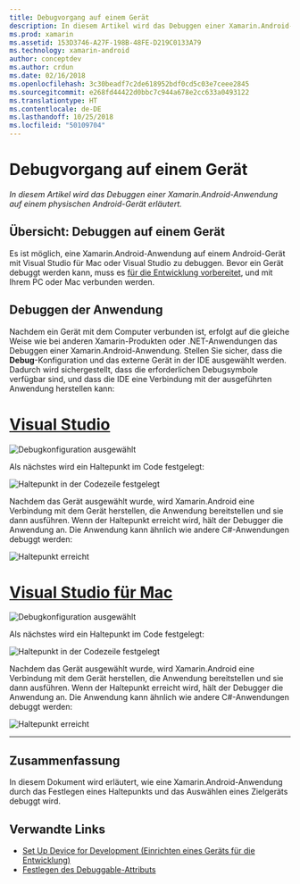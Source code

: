 ```yaml
---
title: Debugvorgang auf einem Gerät
description: In diesem Artikel wird das Debuggen einer Xamarin.Android-Anwendung auf einem physischen Android-Gerät erläutert.
ms.prod: xamarin
ms.assetid: 153D3746-A27F-198B-48FE-D219C0133A79
ms.technology: xamarin-android
author: conceptdev
ms.author: crdun
ms.date: 02/16/2018
ms.openlocfilehash: 3c30beadf7c2de618952bdf0cd5c03e7ceee2845
ms.sourcegitcommit: e268fd44422d0bbc7c944a678e2cc633a0493122
ms.translationtype: HT
ms.contentlocale: de-DE
ms.lasthandoff: 10/25/2018
ms.locfileid: "50109704"
---
```

# <a name="debug-on-device"></a>Debugvorgang auf einem Gerät

_In diesem Artikel wird das Debuggen einer Xamarin.Android-Anwendung auf einem physischen Android-Gerät erläutert._

## <a name="debug-on-device-overview"></a>Übersicht: Debuggen auf einem Gerät

Es ist möglich, eine Xamarin.Android-Anwendung auf einem Android-Gerät mit Visual Studio für Mac oder Visual Studio zu debuggen. Bevor ein Gerät debuggt werden kann, muss es [für die Entwicklung vorbereitet](~/android/get-started/installation/set-up-device-for-development.md), und mit Ihrem PC oder Mac verbunden werden.


## <a name="debug-application"></a>Debuggen der Anwendung

Nachdem ein Gerät mit dem Computer verbunden ist, erfolgt auf die gleiche Weise wie bei anderen Xamarin-Produkten oder .NET-Anwendungen das Debuggen einer Xamarin.Android-Anwendung. Stellen Sie sicher, dass die **Debug**-Konfiguration und das externe Gerät in der IDE ausgewählt werden. Dadurch wird sichergestellt, dass die erforderlichen Debugsymbole verfügbar sind, und dass die IDE eine Verbindung mit der ausgeführten Anwendung herstellen kann: 

# <a name="visual-studiotabwindows"></a>[Visual Studio](#tab/windows)

![Debugkonfiguration ausgewählt](debug-on-device-images/image1-vs.png)

Als nächstes wird ein Haltepunkt im Code festgelegt:

![Haltepunkt in der Codezeile festgelegt](debug-on-device-images/image2-vs.png)

Nachdem das Gerät ausgewählt wurde, wird Xamarin.Android eine Verbindung mit dem Gerät herstellen, die Anwendung bereitstellen und sie dann ausführen. Wenn der Haltepunkt erreicht wird, hält der Debugger die Anwendung an. Die Anwendung kann ähnlich wie andere C#-Anwendungen debuggt werden: 

![Haltepunkt erreicht](debug-on-device-images/image3-vs.png)

# <a name="visual-studio-for-mactabmacos"></a>[Visual Studio für Mac](#tab/macos)

![Debugkonfiguration ausgewählt](debug-on-device-images/image1-xs.png)

Als nächstes wird ein Haltepunkt im Code festgelegt:

![Haltepunkt in der Codezeile festgelegt](debug-on-device-images/image2-xs.png)

Nachdem das Gerät ausgewählt wurde, wird Xamarin.Android eine Verbindung mit dem Gerät herstellen, die Anwendung bereitstellen und sie dann ausführen. Wenn der Haltepunkt erreicht wird, hält der Debugger die Anwendung an. Die Anwendung kann ähnlich wie andere C#-Anwendungen debuggt werden: 

![Haltepunkt erreicht](debug-on-device-images/image3-xs.png)

-----



## <a name="summary"></a>Zusammenfassung

In diesem Dokument wird erläutert, wie eine Xamarin.Android-Anwendung durch das Festlegen eines Haltepunkts und das Auswählen eines Zielgeräts debuggt wird.


## <a name="related-links"></a>Verwandte Links

- [Set Up Device for Development (Einrichten eines Geräts für die Entwicklung)](~/android/get-started/installation/set-up-device-for-development.md)
- [Festlegen des Debuggable-Attributs](~/android/deploy-test/debuggable-attribute.md)
